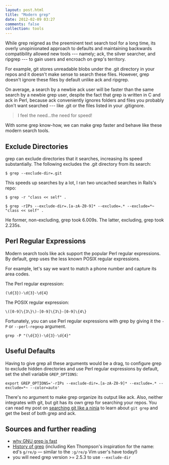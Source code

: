 ```yaml
---
layout: post.html
title: "Modern grep"
date: 2012-02-09 03:27
comments: false
collection: tools
---
```


While grep reigned as the preeminent text search tool for a long time, its overly unopinionated
approach to defaults and maintaining backwards compatibility allowed new tools --- namely; ack,
the silver searcher, and ripgrep --- to gain users and encroach on grep's territory.

For example, git stores unreadable blobs under the .git directory in your repos and it doesn't make
sense to search these files. However, grep doesn't ignore these files by default unlike ack and
ripgrep.

On average, a search by a newbie ack user will be faster than the same search by a newbie grep user,
despite the fact that grep is written in C and ack in Perl, because ack conveniently ignores folders
and files you probably don't want searched --- like .git or the files listed in your .gitignore.

> I feel the need...the need for speed!

With some grep know-how, we can make grep faster and behave like these modern search tools.

## Exclude Directories

grep can exclude directories that it searches, increasing its speed substantially. The following excludes the .git directory from its search:

```
$ grep --exclude-dir=.git
```

This speeds up searches by a lot, I ran two uncached searches in Rails's repo:

```
$ grep -r "class << self" .

$ grep -rIPs --exclude-dir=.[a-zA-Z0-9]* --exclude=.* --exclude=*~ "class << self" .
```

He former, non-excluding, grep took 6.009s. The
latter, excluding, grep took 2.235s.

## Perl Regular Expressions

Modern search tools like ack support the popular Perl regular expressions. By default, grep uses
the less known POSIX regular expressions.

For example, let's say we want to match a phone number and capture its area
codes.

The Perl regular expression:

```
(\d{3})-\d{3}-\d{4}
```

The POSIX regular expression:

```
\([0-9]\{3\}\)-[0-9]\{3\}-[0-9]\{4\}
```

Fortunately, you can use Perl regular expressions with grep by giving it the
`-P` or `--perl-regexp` argument.

```
grep -P "(\d{3})-\d{3}-\d{4}"
```

## Useful Defaults

Having to give grep all these arguments would be a drag, to configure grep to exclude hidden directories and use Perl regular expressions by default, set the shell variable `GREP_OPTIONS`:

`export GREP_OPTIONS='-rIPs --exclude-dir=.[a-zA-Z0-9]* --exclude=.* --exclude=*~ --color=auto'`

There's no argument to make grep organize its output like ack. Also, neither
integrates with git, but git has its own grep for searching your repos. You can read my post on [searching git like a ninja](/b/2012/02/search-a-git-repo-like-a-ninja/) to learn about `git grep` and get the best of both grep and ack.

## Sources and further reading

- [why GNU grep is fast](http://lists.freebsd.org/pipermail/freebsd-current/2010-August/019310.html)
- [History of grep](http://en.wikipedia.org/wiki/Grep#History) (including Ken Thompson's inspiration for the name: ed's `g/re/p` — similar to the `:g/re/p` Vim user's have today!)
- you will need grep version >= 2.5.3 to use `--exclude-dir`
